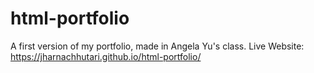 # html-portfolio
A first version of my portfolio, made in Angela Yu's class.
Live Website: https://jharnachhutari.github.io/html-portfolio/
